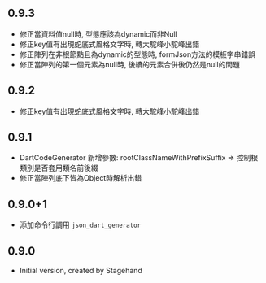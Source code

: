 ## 0.9.3
- 修正當資料值null時, 型態應該為dynamic而非Null
- 修正key值有出現蛇底式風格文字時, 轉大駝峰小駝峰出錯
- 修正陣列在非根節點且為dynamic的型態時, formJson方法的模板字串錯誤
- 修正當陣列的第一個元素為null時, 後續的元素合併後仍然是null的問題

## 0.9.2
- 修正key值有出現蛇底式風格文字時, 轉大駝峰小駝峰出錯

## 0.9.1

- DartCodeGenerator 新增參數: rootClassNameWithPrefixSuffix => 控制根類別是否套用類名前後綴
- 修正當陣列底下皆為Object時解析出錯

## 0.9.0+1

- 添加命令行調用 `json_dart_generator`

## 0.9.0

- Initial version, created by Stagehand
